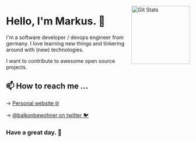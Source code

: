 <a href="https://github.com/markusdick"><img alt="Git Stats" src="https://github-readme-stats.vercel.app/api?username=markusdick&show_icons=true&count_private=true&title_color=297F87&icon_color=F6D167" align="right" height="160" /></a>

# Hello, I'm Markus. 👋

I'm a software developer / devops engineer from germany. I love learning new things and tinkering around with (new) technologies.

I want to contribute to awesome open source projects.

## 📫 How to reach me ...

→ [Personal website 🌐](https://markusdick.de) 

→ [@balkonbewohner on twitter 🐦](https://twitter.com/balkonbewohner)

### Have a great day. 👏